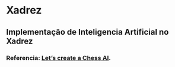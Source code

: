 # Xadrez
## Implementação de Inteligencia Artificial no Xadrez
### Referencia: [Let’s create a Chess AI](https://medium.com/dscvitpune/lets-create-a-chess-ai-8542a12afef).
